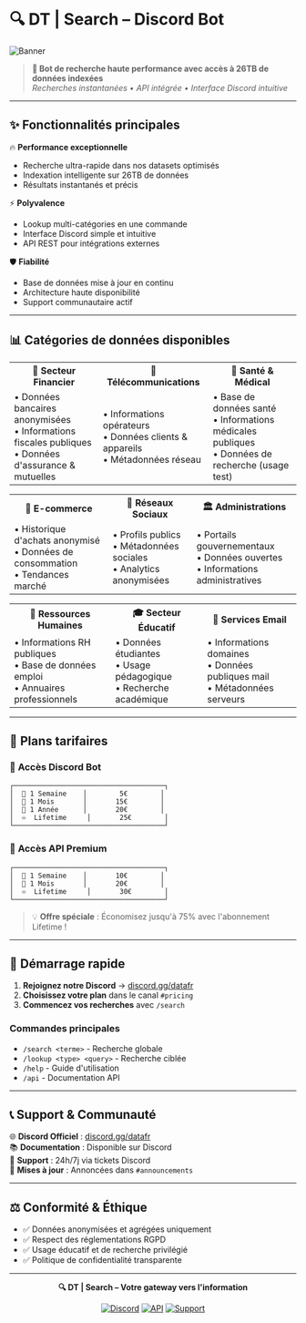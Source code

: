 # 🔍 DT | Search – Discord Bot

![Banner](https://imgur.com/Szexq3b.png)

> **🚀 Bot de recherche haute performance avec accès à 26TB de données indexées**  
> *Recherches instantanées • API intégrée • Interface Discord intuitive*

---

## ✨ Fonctionnalités principales

🔥 **Performance exceptionnelle**
- Recherche ultra-rapide dans nos datasets optimisés
- Indexation intelligente sur 26TB de données
- Résultats instantanés et précis

⚡ **Polyvalence**
- Lookup multi-catégories en une commande
- Interface Discord simple et intuitive
- API REST pour intégrations externes

🛡️ **Fiabilité**
- Base de données mise à jour en continu
- Architecture haute disponibilité
- Support communautaire actif

---

## 📊 Catégories de données disponibles

<table>
<tr>
<th>🏦 Secteur Financier</th>
<th>📱 Télécommunications</th>
<th>🏥 Santé & Médical</th>
</tr>
<tr>
<td>• Données bancaires anonymisées<br>• Informations fiscales publiques<br>• Données d'assurance & mutuelles</td>
<td>• Informations opérateurs<br>• Données clients & appareils<br>• Métadonnées réseau</td>
<td>• Base de données santé<br>• Informations médicales publiques<br>• Données de recherche (usage test)</td>
</tr>
</table>

<table>
<tr>
<th>🛒 E-commerce</th>
<th>💬 Réseaux Sociaux</th>
<th>🏛️ Administrations</th>
</tr>
<tr>
<td>• Historique d'achats anonymisé<br>• Données de consommation<br>• Tendances marché</td>
<td>• Profils publics<br>• Métadonnées sociales<br>• Analytics anonymisées</td>
<td>• Portails gouvernementaux<br>• Données ouvertes<br>• Informations administratives</td>
</tr>
</table>

<table>
<tr>
<th>💼 Ressources Humaines</th>
<th>🎓 Secteur Éducatif</th>
<th>📧 Services Email</th>
</tr>
<tr>
<td>• Informations RH publiques<br>• Base de données emploi<br>• Annuaires professionnels</td>
<td>• Données étudiantes<br>• Usage pédagogique<br>• Recherche académique</td>
<td>• Informations domaines<br>• Données publiques mail<br>• Métadonnées serveurs</td>
</tr>
</table>

---

## 💎 Plans tarifaires

### 🤖 **Accès Discord Bot**
```
┌─────────────────────────────────────┐
│  📅 1 Semaine    │        5€        │
│  📅 1 Mois       │       15€        │
│  📅 1 Année      │       20€        │
│  ♾️  Lifetime     │       25€        │
└─────────────────────────────────────┘
```

### 🔌 **Accès API Premium**
```
┌─────────────────────────────────────┐
│  📅 1 Semaine    │       10€        │
│  📅 1 Mois       │       20€        │
│  ♾️  Lifetime     │       30€        │
└─────────────────────────────────────┘
```

> 💡 **Offre spéciale** : Économisez jusqu'à 75% avec l'abonnement Lifetime !

---

## 🚀 Démarrage rapide

1. **Rejoignez notre Discord** → [discord.gg/datafr](https://discord.gg/datafr)
2. **Choisissez votre plan** dans le canal `#pricing`
3. **Commencez vos recherches** avec `/search`

### Commandes principales
- `/search <terme>` - Recherche globale
- `/lookup <type> <query>` - Recherche ciblée
- `/help` - Guide d'utilisation
- `/api` - Documentation API

---

## 📞 Support & Communauté

🌐 **Discord Officiel** : [discord.gg/datafr](https://discord.gg/datafr)  
📚 **Documentation** : Disponible sur Discord  
💬 **Support** : 24h/7j via tickets Discord  
🔄 **Mises à jour** : Annoncées dans `#announcements`

---

## ⚖️ Conformité & Éthique

- ✅ Données anonymisées et agrégées uniquement
- ✅ Respect des réglementations RGPD
- ✅ Usage éducatif et de recherche privilégié
- ✅ Politique de confidentialité transparente

---

<div align="center">

**🔍 DT | Search – Votre gateway vers l'information**

[![Discord](https://img.shields.io/badge/Discord-Join%20Server-7289da?style=for-the-badge&logo=discord&logoColor=white)](https://discord.gg/datafr)
[![API](https://img.shields.io/badge/API-Documentation-00d4aa?style=for-the-badge&logo=api&logoColor=white)](#)
[![Support](https://img.shields.io/badge/Support-24h/7j-ff6b6b?style=for-the-badge&logo=support&logoColor=white)](#)

</div>
